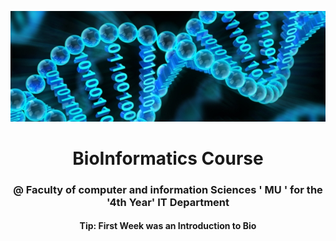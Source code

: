<p align='center'>
<img src='repoAssets/img.jpg'>
</p>
<h1 align="center" > BioInformatics Course  </h1>
<h3 align="center">
@ Faculty of computer and information Sciences ' MU '  for the '4th Year' IT Department
</h3>

<h4 align="center">
Tip: First Week was an Introduction to Bio
</h4>
